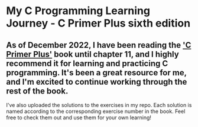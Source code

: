 # My C Programming Learning Journey - C Primer Plus sixth edition

As of December 2022, I have been reading the ['C Primer Plus'](https://www.google.tn/books/edition/C_Primer_Plus/MAAuAgAAQBAJ?hl=fr&gbpv=1&dq=C+Primer+Plus+read+online&pg=PA905&printsec=frontcover)
book until chapter 11, and I highly recommend it for learning and practicing C programming. 
It's been a great resource for me, and I'm excited to continue working through the rest of the book.
---
I've also uploaded the solutions to the exercises in my repo.
Each solution is named according to the corresponding exercise number in the book. Feel free to check them out and use them for your own learning!


